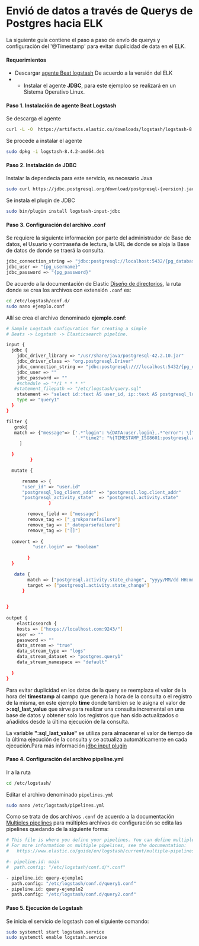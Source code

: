 # Envió de datos a través de Querys de Postgres hacia ELK

La siguiente guía contiene el paso a paso de envío de querys y configuración del '@Timestamp' para evitar duplicidad de data en el ELK.

#### Requerimientos

- Descargar [agente Beat logstash](https://www.elastic.co/es/downloads/past-releases#elastic-agent) De acuerdo a la versión del ELK
- - Instalar el agente **JDBC**, para este ejemploo se realizará en un Sistema Operativo Linux.

#### Paso 1. Instalación de agente Beat Logstash
Se descarga el agente  
```bash
curl -L -O  https://artifacts.elastic.co/downloads/logstash/logstash-8.6.1-amd64.deb
```
Se procede a instalar el agente

```bash
sudo dpkg -i logstash-8.4.2-amd64.deb
```


#### Paso 2. Instalación de JDBC 

Instalar la dependecia para este servicio, es necesario Java

```bash
sudo curl https://jdbc.postgresql.org/download/postgresql-{version}.jar -o /usr/share/logstash/logstash-core/lib/jars/postgresql-jdbc.jar
```

Se instala el plugin de JDBC 
```bash
sudo bin/plugin install logstash-input-jdbc
```

#### Paso 3. Configuración del archivo .conf

Se requiere la siguiente información por parte del administrador de Base de datos, el Usuario y contraseña de lectura, la URL de donde se aloja la Base de datos de donde se traerá la consulta.

```bash
jdbc_connection_string => "jdbc:postgresql://localhost:5432/{pg_database}"
jdbc_user => "{pg_username}"
jdbc_password => "{pg_password}"
```

De acuerdo a la documentación de Elastic [Diseño de directorios](https://www.elastic.co/guide/en/logstash/current/dir-layout.html), la ruta donde se crea los archivos con extensión `.conf` es:

```bash
cd /etc/logstash/conf.d/ 
sudo nano ejemplo.conf
```
Allí se crea el archivo denominado **ejemplo.conf**:

```bash
# Sample Logstash configuration for creating a simple
# Beats -> Logstash -> Elasticsearch pipeline.

input {
  jdbc {
    jdbc_driver_library => "/usr/share/java/postgresql-42.2.10.jar"
    jdbc_driver_class => "org.postgresql.Driver"
    jdbc_connection_string => "jdbc:postgresql:////localhost:5432/{pg_database}"
    jdbc_user => ""
    jdbc_password => ""
    #schedule => "*/1 * * * *"
   #statement_filepath => "/etc/logstash/query.sql"
    statement => "select id::text AS user_id, ip::text AS postgresql_log_client_addr, time::timestamp AT TIME ZONE 'America/bogota' AS postgresql_log_session_start_time, boleanos::bool AS postgresql_activity_state, data::text AS message from * where time >= '2023-01-30' and time >:sql_last_value order by updated_at desc;"
    type => "query1"
  }
}

filter {
   grok{
   match => {"message"=> ['.*"login": %{DATA:user.login},.*"error": \["%{DATA:error.code}"\].*',
                          '.*"time2": "%{TIMESTAMP_ISO8601:postgresql.activity.state_change}.*'
     ]

  }
         }

  mutate {

      rename => {
      "user_id" => "user.id"    
      "postgresql_log_client_addr" => "postgresql.log.client_addr"        
      "postgresql_activity_state"  => "postgresql.activity.state"
                }

        remove_field => ["message"]
        remove_tag => ["_grokparsefailure"]	
        remove_tag => ["_dateparsefailure"]
        remove_tag => ["[]"]       
    
  convert => {                  
          "user.login" => "boolean"
          
        }  
  }

   date {
        match => ["postgresql.activity.state_change", "yyyy/MM/dd HH:mm:ss Z", "ISO8601"]
        target => ["postgresql.activity.state_change"]
      }
 

}
 
output {
    elasticsearch {
    hosts => ["hxxps://localhost.com:9243/"]
    user => ""
    password => ""
    data_stream => "true"
    data_stream_type => "logs"
    data_stream_dataset => "postgres.query1"
    data_stream_namespace => "default"       
   
  }
}
```

Para evitar duplicidad en los datos de la query se reemplaza el valor de la hora del **timestamp** al campo que genera la hora de la consulta o el registro de la misma, en este ejemplo **time** donde tambien se le asigna el valor de **>:sql_last_value** que sirve para realizar una consulta incremental en una base de datos y obtener solo los registros que han sido actualizados o añadidos desde la última ejecución de la consulta.

La variable **":sql_last_value"** se utiliza para almacenar el valor de tiempo de la última ejecución de la consulta y se actualiza automáticamente en cada ejecución.Para más información [jdbc input plugin](https://www.elastic.co/guide/en/logstash/current/plugins-inputs-jdbc.html)

#### Paso 4. Configuración del archivo pipeline.yml

Ir a la ruta
```bash
cd /etc/logstash/
```
Editar el archivo denominado  `pipelines.yml` 
```bash
sudo nano /etc/logstash/pipelines.yml
```

Como se trata de dos archivos `.conf` de acuerdo a la documentación [Multiples pipelines](https://www.elastic.co/guide/en/logstash/current/multiple-pipelines.html#multiple-pipelines) para múltiples archivos de configuración se edita las pipelines quedando de la siguiente forma:

```bash
# This file is where you define your pipelines. You can define multiple.
# For more information on multiple pipelines, see the documentation:
#   https://www.elastic.co/guide/en/logstash/current/multiple-pipelines.html

#- pipeline.id: main
#  path.config: "/etc/logstash/conf.d/*.conf"

- pipeline.id: query-ejemplo1
  path.config: "/etc/logstash/conf.d/query1.conf"
- pipeline.id: query-ejemplo2
  path.config: "/etc/logstash/conf.d/query2.conf"
```

#### Paso 5. Ejecución de Logstash

Se inicia el servicio de logstash con el siguiente comando:

```bash
sudo systemctl start logstash.service
sudo systemctl enable logstash.service
```


